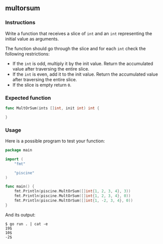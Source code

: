 ## multorsum

### Instructions

Write a function that receives a slice of `int` and an `int` representing the initial value as arguments.

The function should go through the slice and for each `int` check the following restrictions:

- If the `int` is odd, multiply it by the init value. Return the accumulated value after traversing the entire slice.
- If the `int` is even, add it to the init value. Return the accumulated value after traversing the entire slice.
- If the slice is empty return `0`.

### Expected function

```go
func MultOrSum(ints []int, init int) int {

}
```

### Usage

Here is a possible program to test your function:

```go
package main

import (
	"fmt"

	"piscine"
)

func main() {
	fmt.Println(piscine.MultOrSum([]int{1, 2, 3, 4}, 3))
	fmt.Println(piscine.MultOrSum([]int{1, 2, 3, 4}, 0))
	fmt.Println(piscine.MultOrSum([]int{1, -2, 3, 4}, 0))
}

```

And its output:

```console
$ go run . | cat -e
19$
10$
-2$
```
